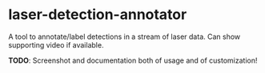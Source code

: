 # laser-detection-annotator
A tool to annotate/label detections in a stream of laser data. Can show supporting video if available.

**TODO**: Screenshot and documentation both of usage and of customization!
